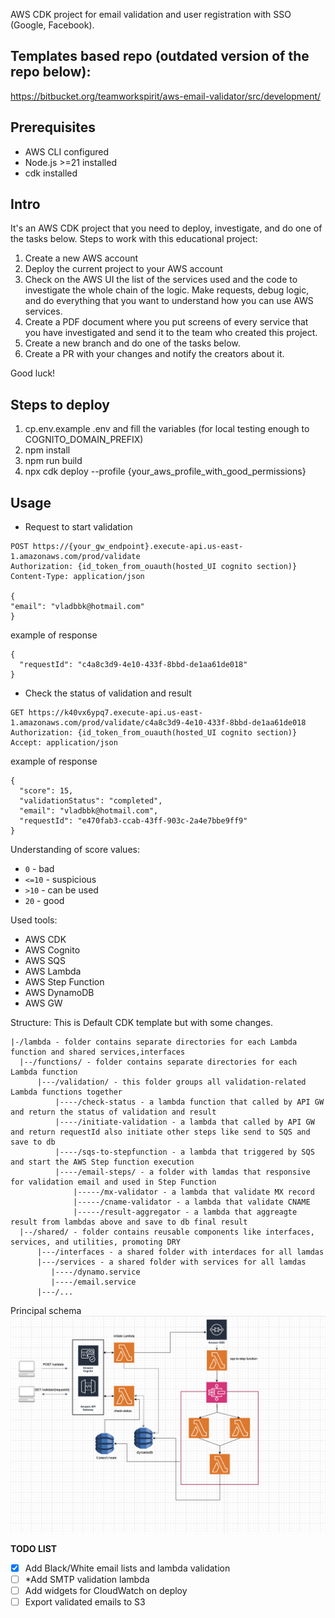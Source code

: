 AWS CDK project for email validation and user registration with SSO (Google, Facebook).

## Templates based repo (outdated version of the repo below):
https://bitbucket.org/teamworkspirit/aws-email-validator/src/development/

## Prerequisites

- AWS CLI configured
- Node.js >=21 installed
- cdk installed

## Intro
It's an AWS CDK project that you need to deploy, investigate, and do one of the tasks below.
Steps to work with this educational project:
1. Create a new AWS account
2. Deploy the current project to your AWS account
3. Check on the AWS UI the list of the services used and the code to investigate the whole chain of the logic. Make requests, debug logic, and do everything that you want to understand how you can use AWS services.
4. Create a PDF document where you put screens of every service that you have investigated and send it to the team who created this project.
5. Create a new branch and do one of the tasks below.
6. Create a PR with your changes and notify the creators about it.

Good luck!

## Steps to deploy

1. cp.env.example .env and fill the variables (for local testing enough to COGNITO_DOMAIN_PREFIX)
2. npm install
3. npm run build
4. npx cdk deploy --profile {your_aws_profile_with_good_permissions}

## Usage

- Request to start validation

```shell
POST https://{your_gw_endpoint}.execute-api.us-east-1.amazonaws.com/prod/validate
Authorization: {id_token_from_ouauth(hosted_UI cognito section)}
Content-Type: application/json

{
"email": "vladbbk@hotmail.com"
}
```

example of response

```shell
{
  "requestId": "c4a8c3d9-4e10-433f-8bbd-de1aa61de018"
}
```

- Check the status of validation and result

```shell
GET https://k40vx6ypq7.execute-api.us-east-1.amazonaws.com/prod/validate/c4a8c3d9-4e10-433f-8bbd-de1aa61de018
Authorization: {id_token_from_ouauth(hosted_UI cognito section)}
Accept: application/json
```

example of response

```shell
{
  "score": 15,
  "validationStatus": "completed",
  "email": "vladbbk@hotmail.com",
  "requestId": "e470fab3-ccab-43ff-903c-2a4e7bbe9ff9"
}
```

Understanding of score values:
- `0` - bad
- `<=10` - suspicious
- `>10`  - can be used
- `20` - good

Used tools:

- AWS CDK
- AWS Cognito
- AWS SQS
- AWS Lambda
- AWS Step Function
- AWS DynamoDB
- AWS GW

Structure:
This is Default CDK template but with some changes.

```shell 
|-/lambda - folder contains separate directories for each Lambda function and shared services,interfaces
  |--/functions/ - folder contains separate directories for each Lambda function
      |---/validation/ - this folder groups all validation-related Lambda functions together
          |----/check-status - a lambda function that called by API GW and return the status of validation and result
          |----/initiate-validation - a lambda that called by API GW and return requestId also initiate other steps like send to SQS and save to db
          |----/sqs-to-stepfunction - a lambda that triggered by SQS and start the AWS Step function execution
          |----/email-steps/ - a folder with lamdas that responsive for validation email and used in Step Function
              |-----/mx-validator - a lambda that validate MX record
              |-----/cname-validator - a lambda that validate CNAME
              |-----/result-aggregator - a lambda that aggreagte result from lambdas above and save to db final result
  |--/shared/ - folder contains reusable components like interfaces, services, and utilities, promoting DRY 
      |---/interfaces - a shared folder with interdaces for all lamdas
      |---/services - a shared folder with services for all lamdas
         |----/dynamo.service
         |----/email.service
      |---/...
```

Principal schema
<img width="1085" alt="Screenshot 2024-07-11 at 15 18 41" src="./principal_schema.png">

**TODO LIST**
- [x] Add Black/White email lists and lambda validation
- [ ] *Add SMTP validation lambda
- [ ] Add widgets for CloudWatch on deploy
- [ ] Export validated emails to S3
